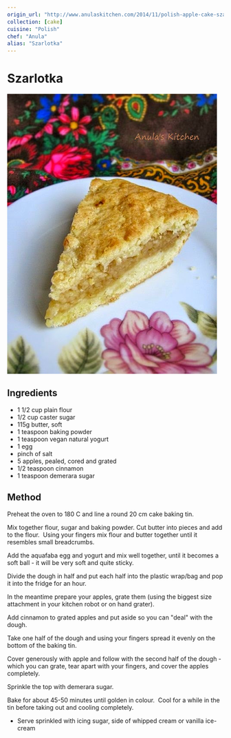 ```yaml
---
origin_url: "http://www.anulaskitchen.com/2014/11/polish-apple-cake-szarlotka.html"
collection: [cake]
cuisine: "Polish"
chef: "Anula"
alias: "Szarlotka"
---
```

# Szarlotka

![Szarlotka](../assets/szarlotka.jpg)

## Ingredients
- 1 1/2 cup plain flour  
- 1/2 cup caster sugar  
- 115g  butter, soft  
- 1 teaspoon baking powder  
- 1 teaspoon vegan natural yogurt   
- 1 egg
- pinch of salt  
- 5 apples, pealed, cored and grated  
- 1/2 teaspoon cinnamon  
- 1 teaspoon demerara sugar

## Method  
Preheat the oven to 180 C and line a round 20 cm cake baking tin. 

Mix together flour, sugar and baking powder. Cut butter into pieces and add to the flour. 
Using your fingers mix flour and butter together until it resembles small breadcrumbs. 

Add the aquafaba egg and yogurt and mix well together, until it becomes a soft ball - it will be very soft and quite sticky. 

Divide the dough in half and put each half into the plastic wrap/bag and pop it into the fridge for an hour.

  In the meantime prepare your apples, grate them (using the biggest size attachment in your kitchen robot or on hand grater). 

Add cinnamon to grated apples and put aside so you can "deal" with the dough. 

Take one half of the dough and using your fingers spread it evenly on the bottom of the baking tin.

Cover generously with apple and follow with the second half of the dough - which you can grate, tear apart with your fingers, and cover the apples completely. 

Sprinkle the top with demerara sugar. 

Bake for about 45-50 minutes until golden in colour. 
Cool for a while in the tin before taking out and cooling completely. 

- Serve sprinkled with icing sugar, side of whipped cream or vanilla ice-cream